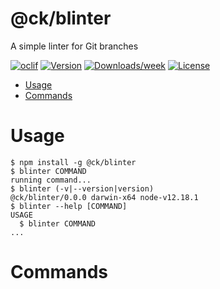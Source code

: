 @ck/blinter
===========

A simple linter for Git branches

[![oclif](https://img.shields.io/badge/cli-oclif-brightgreen.svg)](https://oclif.io)
[![Version](https://img.shields.io/npm/v/@ck/blinter.svg)](https://npmjs.org/package/@ck/blinter)
[![Downloads/week](https://img.shields.io/npm/dw/@ck/blinter.svg)](https://npmjs.org/package/@ck/blinter)
[![License](https://img.shields.io/npm/l/@ck/blinter.svg)](https://github.com/course-key/blinter/blob/master/package.json)

<!-- toc -->
* [Usage](#usage)
* [Commands](#commands)
<!-- tocstop -->
# Usage
<!-- usage -->
```sh-session
$ npm install -g @ck/blinter
$ blinter COMMAND
running command...
$ blinter (-v|--version|version)
@ck/blinter/0.0.0 darwin-x64 node-v12.18.1
$ blinter --help [COMMAND]
USAGE
  $ blinter COMMAND
...
```
<!-- usagestop -->
# Commands
<!-- commands -->

<!-- commandsstop -->
